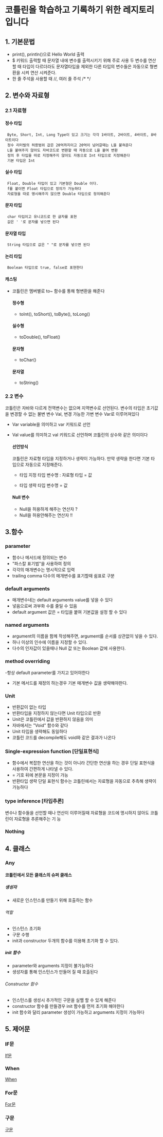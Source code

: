 
# 코틀린을 학습하고 기록하기 위한 레지토리 입니다

## 1. 기본문법
 - print(), println()으로 Hello World 출력
 - $ 키워드
    출력할 때 문자열 내에 변수를 출력시키기 위해 주로 사용
    두 변수를 연산할 때 타입이 다르더라도 문자열타입을 제외한 다른 타입의 변수들은 자동으로 형변환을 시켜 연산 시켜준다. 
 - 한 줄 주석을 사용할 때 //, 여러 줄 주석 /* */

## 2. 변수와 자료형
   ### 2.1 자료형
   
   #### 정수 타입
     Byte, Short, Int, Long Type이 있고 크기는 각각 1바이트, 2바이트, 4바이트, 8바이트이다
     정수 리터럴의 허용범위 값은 20억까지이고 20억이 넘어갈때는 L을 붙혀준다
     L을 붙여주지 않아도 자바코드로 변환할 때 자동으로 L을 붙여 변환
     정의 후 타입을 따로 지정해주지 않아도 자동으로 Int 타입으로 지정해준다
     기본 타입은 Int
     
   #### 실수 타입
     Float, Double 타입이 있고 기본형은 Double 이다.
     f를 붙이면 Float 타입으로 정의가 가능하다
     자료형을 따로 명시해주지 않으면 Double 타입으로 정의해준다
     
   #### 문자 타입
     char 타입이고 유니코드로 한 글자를 표현
     값은 ' '로 문자를 넣으면 된다

   #### 문자열 타입
     String 타입으로 값은 " "로 문자를 넣으면 된다
     
   #### 논리 타입
     Boolean 타입으로 true, false로 표현한다

   #### 캐스팅
   - 코틀린은 멤버별로 to~ 함수를 통해 형변환을 해준다

     #### 정수형
     - toInt(), toShort(), toByte(), toLong()

     #### 실수형
     - toDouble(), toFloat()

     #### 문자형
     - toChar()

     #### 문자열
     - toString()

   ### 2.2 변수
   코틀린은 자바와 다르게 전역변수는 없으며 지역변수로 선언된다.
   변수의 타입은 초기값을 변경할 수 없는 불변 변수 Val, 변경 가능한 가변 변수 Var로 이루어져있다

   - Var
     variable을 의미하고 var 키워드로 선언
   
   - Val
     value를 의미하고 val 키워드로 선언하며 코틀린의 상수와 같은 의미이다

     #### 선언방식
     코틀린은 자료형 타입을 지정하거나 생략이 가능하다. 만약 생략을 한다면 기본 타입으로 자동으로 지정해준다.     
     - 타입 지정
       타입 변수명 : 자료형 타입 = 값
       
     - 타입 생략
       타입 변수명  = 값

     #### Null 변수
     - Null을 허용하게 해주는 연산자 ?
     - Null을 허용안해주는 연산자 !!

   
## 3.함수
 
  ### parameter
  - 함수나 메서드에 정의되는 변수
  - "파스칼 표기법"을 사용하여 정의
  - 각각의 매개변수는 명시적으로 입력
  - trailing comma
      다수의 매개변수를 표기할때 쉼표로 구분
      
   ### default arguments
   - 매개변수네는 default arguments value를 넣을 수 있다
   - 넣음으로써 과부화 수를 줄일 수 있음
   - default argument 값은 = 타입을 붙여 기본값을 설정 할 수 있다

   ### named arguments
   - argument의 이름을 함께 작성해주면, argument를 순서를 상관없이 넣을 수 있다.
   - 하나 이상의 인수에 이름을 지정할 수 있다.
   - 다수의 인자값이 있을때나 Null 값 또는 Boolean 값에 사용한다.
       
   ### method overriding 
   -항상 default parameter를 가지고 있어야한다
   - 기본 메서드를 재정의 하는경우 기본 매개변수 값을 생략해야한다.
      
   ### Unit
   - 반환값이 없는 타입
   - 반환타입을 지정하지 않는다면 Unit 타입으로 반환
   - Unit은 코틀린에서 값을 반환하지 않음을  의미
   - 자바에서는 "Void" 함수와 같다
   - Unit 타입을 생략해도 동일하다
   - 코틀린 코드를 decompile해도 void와 같은 결과가 나온다

   ### Single-expression function [단일표현식]
   - 함수에서 복잡한 연산을 하는 것이 아니라 간단한 연산을 하는 경우
   단일 표현식을 사용하여 간편하게 나타낼 수 있다.
   - = 기호 뒤에 본문을 지정이 가능
   - 반환타입 생략
   단일 표현식 함수는 코틀린에서는 자료형을 자동으로 추측해 생략이 가능하다

   ### type inference [타입추론]
   변수나 함수들을 선언할 때나 연산이 이루어질때 자료형을 코드에 명시하지 않아도 코틀린이 자료형을 추론해주는 기 
   능
   
   ### Nothing
   
## 4. 클래스
  
  ### Any
   #### 코틀린에서 모든 클래스의 슈퍼 클래스
   
   ##### 생성자
   - 새로운 인스턴스를 만들기 위해 호출하는 함수
      
   ###### 역할
   - 인스턴스 초기화
   - 구문 수행
   - init과 constructor 두개의 함수를 이용해 초기화 할 수 있다.


   ##### init 함수
   - parameter와 arguments 지정이 불가능하다
   - 생성자를 통해 인스턴스가 만들어 질 때 호출된다

   ###### Constructor 함수
   - 인스턴스를 생성시 추가적인 구문을 실핼 할 수 있게 해준다
   - constructor 함수를 만들경우 init 함수를 먼저 초기화 해야한다
   - init 함수와 달리 parameter 생성이 가능하고 arguments 지정이 가능하다

## 5. 제어문

   ### IF문
   [If문](https://github.com/Seol0716/Kotlin-basic/blob/main/pratice/control/if_else/if-else)
   
   ### When
   [When](https://github.com/Seol0716/Kotlin-basic/blob/main/pratice/control/when/when)
   
   ### For문
   [For문](https://github.com/Seol0716/Kotlin-basic/tree/main/pratice/control/loop)
   
   ### 구문
   [구문](https://github.com/Seol0716/Kotlin-basic/tree/main/pratice/control/loop_study/loop_study2)
   
